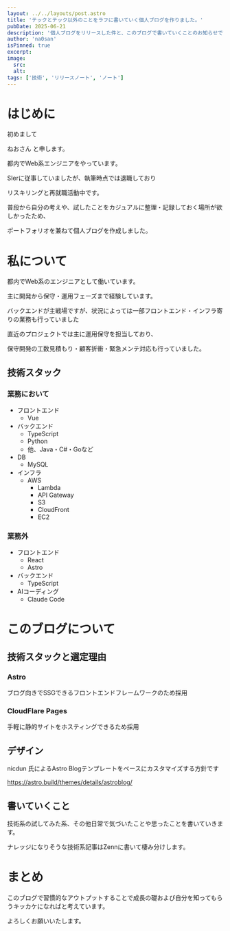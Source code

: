 ```yaml
---
layout: ../../layouts/post.astro
title: 'テックとテック以外のことをラフに書いていく個人ブログを作りました。'
pubDate: 2025-06-21
description: '個人ブログをリリースした件と、このブログで書いていくことのお知らせです。'
author: 'na0san'
isPinned: true
excerpt:
image:
  src:
  alt:
tags: ['技術', 'リリースノート', 'ノート']
---
```


# はじめに

初めまして

ねおさん と申します。

都内でWeb系エンジニアをやっています。

SIerに従事していましたが、執筆時点では退職しており

リスキリングと再就職活動中です。

普段から自分の考えや、試したことをカジュアルに整理・記録しておく場所が欲しかったため、

ポートフォリオを兼ねて個人ブログを作成しました。

# 私について

都内でWeb系のエンジニアとして働いています。

主に開発から保守・運用フェーズまで経験しています。

バックエンドが主戦場ですが、状況によっては一部フロントエンド・インフラ寄りの業務も行っていました

直近のプロジェクトでは主に運用保守を担当しており、

保守開発の工数見積もり・顧客折衝・緊急メンテ対応も行っていました。

## 技術スタック

### 業務において

- フロントエンド
  - Vue
- バックエンド
  - TypeScript
  - Python
  - 他、Java・C#・Goなど
- DB
  - MySQL
- インフラ
  - AWS
    - Lambda
    - API Gateway
    - S3
    - CloudFront
    - EC2

### 業務外

- フロントエンド
  - React
  - Astro
- バックエンド
  - TypeScript
- AIコーディング
  - Claude Code

# このブログについて

## 技術スタックと選定理由

### Astro

ブログ向きでSSGできるフロントエンドフレームワークのため採用

### CloudFlare Pages

手軽に静的サイトをホスティングできるため採用

## デザイン

nicdun 氏によるAstro Blogテンプレートをベースにカスタマイズする方針です

https://astro.build/themes/details/astroblog/

## 書いていくこと

技術系の試してみた系、その他日常で気づいたことや思ったことを書いていきます。

ナレッジになりそうな技術系記事はZennに書いて棲み分けします。

# まとめ

このブログで習慣的なアウトプットすることで成長の礎および自分を知ってもらうキッカケになればと考えています。

よろしくお願いいたします。
